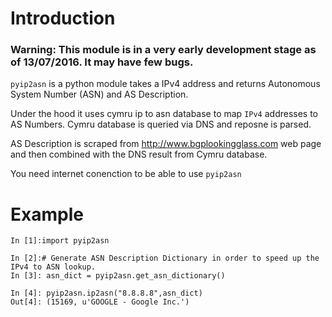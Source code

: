 # Introduction

### Warning: This module is in a very early development stage as of 13/07/2016. It may have few bugs.

`pyip2asn` is a python module takes a IPv4 address and returns Autonomous System Number (ASN) and AS Description.

Under the hood it uses cymru ip to asn database to map `IPv4` addresses to AS Numbers. Cymru database is queried via DNS and reposne is parsed.

AS Description is scraped from http://www.bgplookingglass.com web page and then combined with the DNS result from Cymru database. 

You need internet conenction to be able to use `pyip2asn`

# Example

``` 
In [1]:import pyip2asn

In [2]:# Generate ASN Description Dictionary in order to speed up the IPv4 to ASN lookup.
In [3]: asn_dict = pyip2asn.get_asn_dictionary()

In [4]: pyip2asn.ip2asn("8.8.8.8",asn_dict)
Out[4]: (15169, u'GOOGLE - Google Inc.')

```



